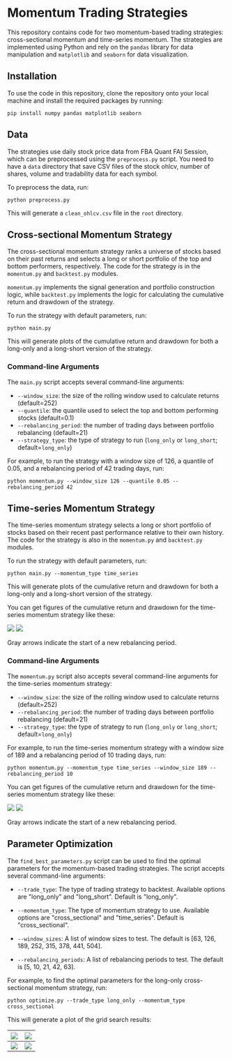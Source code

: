 # Momentum Trading Strategies

This repository contains code for two momentum-based trading strategies: cross-sectional momentum and time-series momentum. The strategies are implemented using Python and rely on the `pandas` library for data manipulation and `matplotlib` and `seaborn` for data visualization.

## Installation

To use the code in this repository, clone the repository onto your local machine and install the required packages by running:

```
pip install numpy pandas matplotlib seaborn
```

## Data

The strategies use daily stock price data from FBA Quant FAI Session, which can be preprocessed using the `preprocess.py` script. You need to have a `data` directory that save CSV files of the stock ohlcv, number of shares, volume and tradability data for each symbol.

To preprocess the data, run:

```
python preprocess.py
```
This will generate a `clean_ohlcv.csv` file in the `root` directory.

## Cross-sectional Momentum Strategy

The cross-sectional momentum strategy ranks a universe of stocks based on their past returns and selects a long or short portfolio of the top and bottom performers, respectively. The code for the strategy is in the `momentum.py` and `backtest.py` modules. 

`momentum.py` implements the signal generation and portfolio construction logic, while `backtest.py` implements the logic for calculating the cumulative return and drawdown of the strategy.

To run the strategy with default parameters, run:

```
python main.py
```

This will generate plots of the cumulative return and drawdown for both a long-only and a long-short version of the strategy.

### Command-line Arguments

The `main.py` script accepts several command-line arguments:

- `--window_size`: the size of the rolling window used to calculate returns (default=252)
- `--quantile`: the quantile used to select the top and bottom performing stocks (default=0.1)
- `--rebalancing_period`: the number of trading days between portfolio rebalancing (default=21)
- `--strategy_type`: the type of strategy to run (`long_only` or `long_short`; default=`long_only`)

For example, to run the strategy with a window size of 126, a quantile of 0.05, and a rebalancing period of 42 trading days, run:

```
python momentum.py --window_size 126 --quantile 0.05 --rebalancing_period 42
```

## Time-series Momentum Strategy

The time-series momentum strategy selects a long or short portfolio of stocks based on their recent past performance relative to their own history. The code for the strategy is also in the `momentum.py` and `backtest.py` modules. 

To run the strategy with default parameters, run:

```
python main.py --momentum_type time_series
```

This will generate plots of the cumulative return and drawdown for both a long-only and a long-short version of the strategy.

You can get figures of the cumulative return and drawdown for the time-series momentum strategy like these:

![](figures/CSLO.png)
![](figures/CSLS.png)

Gray arrows indicate the start of a new rebalancing period.

### Command-line Arguments

The `momentum.py` script also accepts several command-line arguments for the time-series momentum strategy:

- `--window_size`: the size of the rolling window used to calculate returns (default=252)
- `--rebalancing_period`: the number of trading days between portfolio rebalancing (default=21)
- `--strategy_type`: the type of strategy to run (`long_only` or `long_short`; default=`long_only`)

For example, to run the time-series momentum strategy with a window size of 189 and a rebalancing period of 10 trading days, run:

```
python momentum.py --momentum_type time_series --window_size 189 --rebalancing_period 10
```

You can get figures of the cumulative return and drawdown for the time-series momentum strategy like these:

![](figures/TSLO.png)
![](figures/TSLS.png)

Gray arrows indicate the start of a new rebalancing period.

## Parameter Optimization

The `find_best_parameters.py` script can be used to find the optimal parameters for the momentum-based trading strategies. The script accepts several command-line arguments:

- `--trade_type`: The type of trading strategy to backtest. Available options are "long_only" and "long_short". Default is "long_only".

- `--momentum_type`: The type of momentum strategy to use. Available options are "cross_sectional" and "time_series". Default is "cross_sectional".

- `--window_sizes`: A list of window sizes to test. The default is [63, 126, 189, 252, 315, 378, 441, 504].

- `--rebalancing_periods`: A list of rebalancing periods to test. The default is [5, 10, 21, 42, 63].

For example, to find the optimal parameters for the long-only cross-sectional momentum strategy, run:

```
python optimize.py --trade_type long_only --momentum_type cross_sectional
```

This will generate a plot of the grid search results:

![](figures/Grid_CSLO.png) | ![](figures/Grid_CSLS.png)
:-------------------------:|:-------------------------:
![](figures/Grid_TSLO.png) | ![](figures/Grid_TSLS.png)